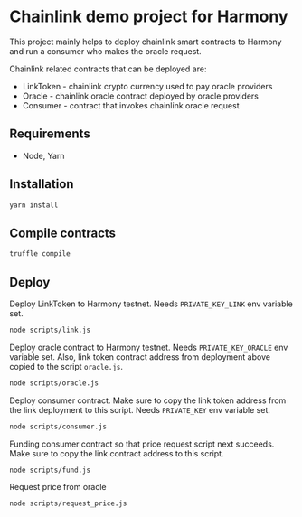 # Chainlink demo project for Harmony

This project mainly helps to deploy chainlink smart contracts to Harmony and run a consumer who makes the oracle request.

Chainlink related contracts that can be deployed are:
* LinkToken - chainlink crypto currency used to pay oracle providers
* Oracle - chainlink oracle contract deployed by oracle providers
* Consumer - contract that invokes chainlink oracle request

## Requirements

- Node, Yarn

## Installation

```bash
yarn install
```

## Compile contracts

```bash
truffle compile
```

## Deploy

Deploy LinkToken to Harmony testnet. Needs `PRIVATE_KEY_LINK` env variable set. 
```bash
node scripts/link.js
```

Deploy oracle contract to Harmony testnet. Needs `PRIVATE_KEY_ORACLE` env variable set. Also, link token contract address from deployment above copied to the script `oracle.js`.
```bash
node scripts/oracle.js
```

Deploy consumer contract. Make sure to copy the link token address from the link deployment to this script. Needs `PRIVATE_KEY` env variable set.
```bash
node scripts/consumer.js
```

Funding consumer contract so that price request script next succeeds. Make sure to copy the link contract address to this script.
```bash
node scripts/fund.js
```

Request price from oracle
```bash
node scripts/request_price.js
```


